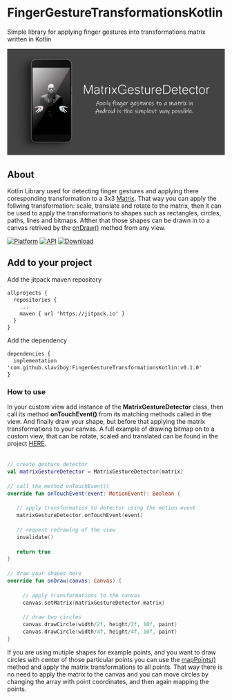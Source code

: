 # FingerGestureTransformationsKotlin
Simple library for applying finger gestures into transformations matrix written in Kotlin

<p align="center">
    <img src="screens/home.png" alt="Image"   />
</p>
 
## About
Kotlin Library used for detecting finger gestures and applying there coresponding transformation to a 3x3 [Matrix](https://developer.android.com/reference/kotlin/android/graphics/Matrix). That way you can apply the follwing transformation: scale, translate and rotate to the matrix, then it can be used to apply the transformations to shapes such as rectangles, circles, paths, lines and bitmaps. Afther that those shapes can be drawn in to a canvas retrived by the [onDraw()](https://developer.android.com/training/custom-views/custom-drawing) method from any view.
 
[![Platform](https://img.shields.io/badge/platform-android-green.svg)](http://developer.android.com/index.html)
[![API](https://img.shields.io/badge/API-21%2B-brightgreen.svg?style=flat)](https://android-arsenal.com/api?level=21)
[![Download](https://img.shields.io/badge/version-0.1.0-blue)](https://github.com/slaviboy/FingerGestureTransformationsKotlin/releases/tag/v.0.1.0)

## Add to your project
Add the jitpack maven repository
```
allprojects {
  repositories {
    ...
    maven { url 'https://jitpack.io' }
  }
}
``` 
Add the dependency
```
dependencies {
  implementation 'com.github.slaviboy:FingerGestureTransformationsKotlin:v0.1.0'
}
```
 
### How to use
In your custom view add instance of the **MatrixGestureDetector** class, then call its method **onTouchEvent()** from its matching methods called in the view. And finally draw your shape, but before that applying the matrix transformations to your canvas. A full example of drawing bitmap on to a custom view, that can be rotate, scaled and translated can be found in the project [HERE](https://github.com/slaviboy/FingerGestureTransformationsKotlin/blob/master/app/src/main/java/com/slaviboy/fingergesturetransformations/GestureView.kt).
```kotlin

// create gesture detector
val matrixGestureDetector = MatrixGestureDetector(matrix)
 
// call the method onTouchEvent()
override fun onTouchEvent(event: MotionEvent): Boolean {

   // apply transformation to detector using the motion event
   matrixGestureDetector.onTouchEvent(event)

   // request redrawing of the view
   invalidate()

   return true
}

// draw your shapes here
override fun onDraw(canvas: Canvas) {
     
     // apply transformations to the canvas
     canvas.setMatrix(matrixGestureDetector.matrix)
     
     // draw two circles
     canvas.drawCircle(width/2f, height/2f, 10f, paint)
     canvas.drawCircle(width/4f, height/4f, 10f, paint)
}
```

If you are using mutiple shapes for example points, and you want to draw circles with center of those particular points you can use the [mapPoints()](https://developer.android.com/reference/android/graphics/Matrix#mapPoints(float[],%20float[])) method and apply the matrix transformations to all points. That way there is no need to apply the matrix to the canvas and you can move circles by changing the array with point coordinates, and then again mapping the points.

